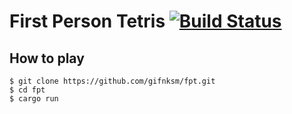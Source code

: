 # First Person Tetris [![Build Status](https://travis-ci.org/gifnksm/fpt.svg)](https://travis-ci.org/gifnksm/fpt)

## How to play

```
$ git clone https://github.com/gifnksm/fpt.git
$ cd fpt
$ cargo run
```
